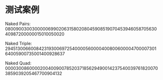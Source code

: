 # 测试案例

Naked Pairs: 080090030030000069902063158020804590851907045394605870563040987200000015010050020

Naked Triple: 294513006600842319300697254000056000040080060000470000730164005900735001400928637

Naked Quad: 000030086000020040090078520371856294900142375400397618200703859039205467700904132
